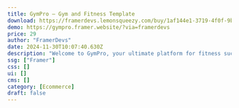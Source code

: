 ```yaml
---
title: GymPro — Gym and Fitness Template
download: https://framerdevs.lemonsqueezy.com/buy/1af144e1-3719-4f0f-9b05-ad6f3170a5d5?aff=YGGpO5
demo: https://gympro.framer.website/?via=framerdevs
price: 29
author: "FramerDevs"
date: 2024-11-30T10:07:40.630Z
description: "Welcome to GymPro, your ultimate platform for fitness success! Whether you're a fitness enthusiast, gym owner, or trainer, GymPro helps you build an engaging online presence, showcase workouts, connect with others, and track progress. Start your journey today!"
ssg: ["Framer"]
css: []
ui: []
cms: []
category: [Ecommerce]
draft: false
---
```

